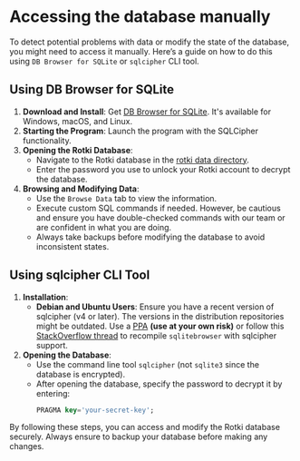 # Accessing the database manually

To detect potential problems with data or modify the state of the database, you might need to access it manually. Here’s a guide on how to do this using `DB Browser for SQLite` or `sqlcipher` CLI tool.

## Using DB Browser for SQLite

1. **Download and Install**: Get [DB Browser for SQLite](https://sqlitebrowser.org/dl/). It's available for Windows, macOS, and Linux.
2. **Starting the Program**: Launch the program with the SQLCipher functionality.
3. **Opening the Rotki Database**:
   - Navigate to the Rotki database in the [rotki data directory](/usage-guides/data-directory.html#rotki-data-directory).
   - Enter the password you use to unlock your Rotki account to decrypt the database.
4. **Browsing and Modifying Data**:
   - Use the `Browse Data` tab to view the information.
   - Execute custom SQL commands if needed. However, be cautious and ensure you have double-checked commands with our team or are confident in what you are doing.
   - Always take backups before modifying the database to avoid inconsistent states.

## Using sqlcipher CLI Tool

1. **Installation**:
   - **Debian and Ubuntu Users**: Ensure you have a recent version of sqlcipher (v4 or later). The versions in the distribution repositories might be outdated. Use a [PPA](https://launchpad.net/ubuntu/+ppas) **(use at your own risk)** or follow this [StackOverflow thread](https://stackoverflow.com/questions/48105035/sqlite-browser-without-sqlcipher-support-in-ubuntu) to recompile `sqlitebrowser` with sqlcipher support.
2. **Opening the Database**:
   - Use the command line tool `sqlcipher` (not `sqlite3` since the database is encrypted).
   - After opening the database, specify the password to decrypt it by entering:
     ```sql
     PRAGMA key='your-secret-key';
     ```

By following these steps, you can access and modify the Rotki database securely. Always ensure to backup your database before making any changes.
